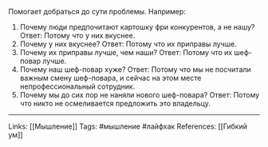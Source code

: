 Помогает добраться до сути проблемы. 
Например:
1. Почему люди предпочитают картошку фри конкурентов, а не нашу? Ответ: Потому что у них вкуснее.
2. Почему у них вкуснее? Ответ: Потому что их приправы лучше.
3. Почему их приправы лучше, чем наши? Ответ: Потому что их шеф-повар лучше. 
4. Почему наш шеф-повар хуже? Ответ: Потому что мы не посчитали важным смену шеф-повара, и сейчас на этом месте непрофессиональный сотрудник.
5. Почему мы до сих пор не наняли нового шеф-повара? Ответ: Потому что никто не осмеливается предложить это владельцу. 
___
Links: [[Мышление]]
Tags: #мышление #лайфхак 
References: [[Гибкий ум]]